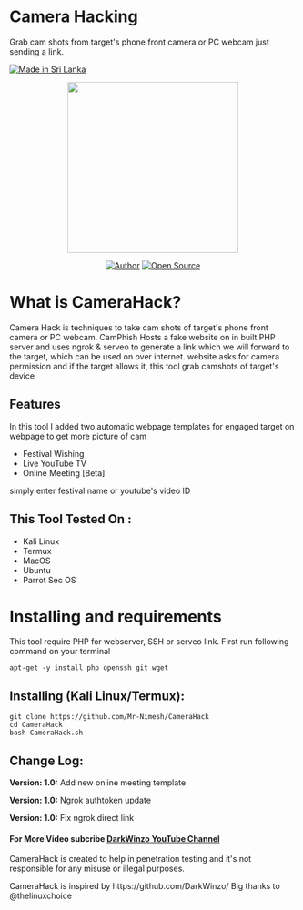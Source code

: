# Camera Hacking
Grab cam shots from target's phone front camera or PC webcam just sending a link.

<p align="left">
<a href="#"><img title="Made in Sri Lanka" src="https://img.shields.io/badge/MADE%20IN-SRI LANKA-green?colorA=%23ff0000&colorB=%23017e40&style=for-the-badge"></a>
</p>
<p align="center">
<img src="https://github.com/DarkWinzo/CameraHack/blob/main/CameraHack.gif" width="300">
 
</p>
<p align="center">
<a href="https://github.com/DarkWinzo"><img title="Author" src="https://img.shields.io/badge/Author-Dark--Winzo-red.svg?style=for-the-badge&logo=github"></a>
<a href="#"><img title="Open Source" src="https://img.shields.io/badge/Open%20Source-%E2%9D%A4-green?style=for-the-badge"></a>
</p>

# What is CameraHack?
<p>Camera Hack is techniques to take cam shots of target's phone front camera or PC webcam. CamPhish Hosts a fake website on in built PHP server and uses ngrok & serveo to generate a link which we will forward to the target, which can be used on over internet. website asks for camera permission and if the target allows it, this tool grab camshots of target's device</p>

## Features
<p>In this tool I added two automatic webpage templates for engaged target on webpage to get more picture of cam</p>
<ul>
  <li>Festival Wishing</li>
  <li>Live YouTube TV</li>
   <li>Online Meeting [Beta]</li>
</ul>
<p>simply enter festival name or youtube's video ID</p>

## This Tool Tested On :
<ul>
  <li>Kali Linux</li>
  <li>Termux</li>
  <li>MacOS</li>
  <li>Ubuntu</li>
  <li>Parrot Sec OS</li>
</ul>

# Installing and requirements
<p>This tool require PHP for webserver, SSH or serveo link. First run following command on your terminal</p>

```
apt-get -y install php openssh git wget
```

## Installing (Kali Linux/Termux):

```
git clone https://github.com/Mr-Nimesh/CameraHack
cd CameraHack
bash CameraHack.sh
```

## Change Log:

<p><b>Version: 1.0:</b> Add new online meeting template</p>
<p><b>Version: 1.0:</b> Ngrok authtoken update</p>
<p><b>Version: 1.0:</b> Fix ngrok direct link</p>


#### For More Video subcribe <a href="http://youtube.com/DarkWinzo">DarkWinzo YouTube Channel</a>
<p>CameraHack is created to help in penetration testing and it's not responsible for any misuse or illegal purposes.</p>
<p>CameraHack is inspired by https://github.com/DarkWinzo/ Big thanks to @thelinuxchoice</p>
